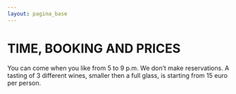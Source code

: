 ```yaml
---
layout: pagina_base
---
```

TIME, BOOKING AND PRICES
========================
You can come when you like from 5 to 9 p.m. 
We don’t make reservations.
A tasting of 3 different wines, smaller then a full glass, is starting from 15 euro per person.